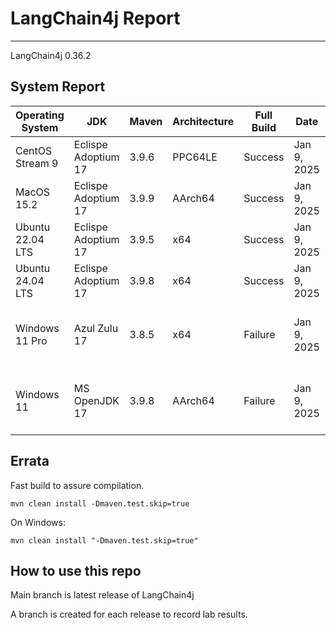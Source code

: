 # LangChain4j Report
--- 

LangChain4j 0.36.2

## System Report

| Operating System    | JDK       | Maven | Architecture | Full Build | Date  | Notes |
|---------------------|-----------|-------|--------------|------------|-------|-------|
| CentOS Stream 9     | Eclispe Adoptium 17  | 3.9.6 | PPC64LE      |  Success | Jan 9, 2025 | |
| MacOS 15.2          | Eclispe Adoptium 17 | 3.9.9 | AArch64      | Success | Jan 9, 2025 | |
| Ubuntu 22.04 LTS    | Eclispe Adoptium 17  | 3.9.5 | x64      | Success | Jan 9, 2025 | |
| Ubuntu 24.04 LTS    | Eclispe Adoptium 17  | 3.9.8 | x64      | Success | Jan 9, 2025 | |
| Windows 11 Pro      | Azul Zulu 17  | 3.8.5 | x64      | Failure  | Jan 9, 2025 | Could not resolve dependencies on dev.langchain4j.langchain4j-open-api jar 0.37.0-SNAPSHOT|
| Windows 11       | MS OpenJDK 17  | 3.9.8 | AArch64      | Failure | Jan 9, 2025 | Could not resolve dependencies on dev.langchain4j.langchain4j-open-api jar 0.37.0-SNAPSHOT|


## Errata


Fast build to assure compilation. 
```
mvn clean install -Dmaven.test.skip=true
```

On Windows:
```
mvn clean install "-Dmaven.test.skip=true"
```

## How to use this repo

Main branch is latest release of LangChain4j

A branch is created for each release to record lab results.
